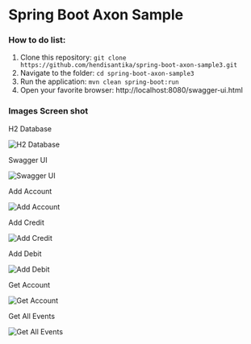 # Spring Boot Axon Sample

### How to do list:

1. Clone this repository: `git clone https://github.com/hendisantika/spring-boot-axon-sample3.git`
2. Navigate to the folder: `cd spring-boot-axon-sample3`
3. Run the application: `mvn clean spring-boot:run`
4. Open your favorite browser: http://localhost:8080/swagger-ui.html

### Images Screen shot

H2 Database

![H2 Database](img/h21.png "H2 Database")

Swagger UI

![Swagger UI](img/swagger.png "Swagger UI")

Add Account

![Add Account](img/add-account.png "Add Account")

Add Credit

![Add Credit](img/credit.png "Add Credit")

Add Debit

![Add Debit](img/debit.png "Add Debit")

Get Account

![Get Account](img/get-account.png "Get Account")

Get All Events

![Get All Events](img/get-events.png "Get All Events")
